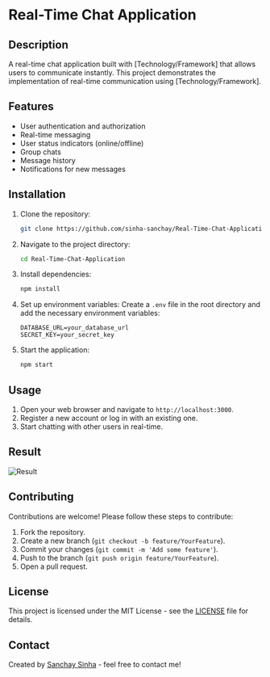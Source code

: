 # Real-Time Chat Application

## Description
A real-time chat application built with [Technology/Framework] that allows users to communicate instantly. This project demonstrates the implementation of real-time communication using [Technology/Framework].

## Features
- User authentication and authorization
- Real-time messaging
- User status indicators (online/offline)
- Group chats
- Message history
- Notifications for new messages

## Installation
1. Clone the repository:
    ```sh
    git clone https://github.com/sinha-sanchay/Real-Time-Chat-Application.git
    ```
2. Navigate to the project directory:
    ```sh
    cd Real-Time-Chat-Application
    ```
3. Install dependencies:
    ```sh
    npm install
    ```
4. Set up environment variables:
    Create a `.env` file in the root directory and add the necessary environment variables:
    ```plaintext
    DATABASE_URL=your_database_url
    SECRET_KEY=your_secret_key
    ```
5. Start the application:
    ```sh
    npm start
    ```

## Usage
1. Open your web browser and navigate to `http://localhost:3000`.
2. Register a new account or log in with an existing one.
3. Start chatting with other users in real-time.

## Result
![Result](Result/result.png)

## Contributing
Contributions are welcome! Please follow these steps to contribute:
1. Fork the repository.
2. Create a new branch (`git checkout -b feature/YourFeature`).
3. Commit your changes (`git commit -m 'Add some feature'`).
4. Push to the branch (`git push origin feature/YourFeature`).
5. Open a pull request.

## License
This project is licensed under the MIT License - see the [LICENSE](LICENSE) file for details.

## Contact
Created by [Sanchay Sinha](https://github.com/sinha-sanchay) - feel free to contact me!
